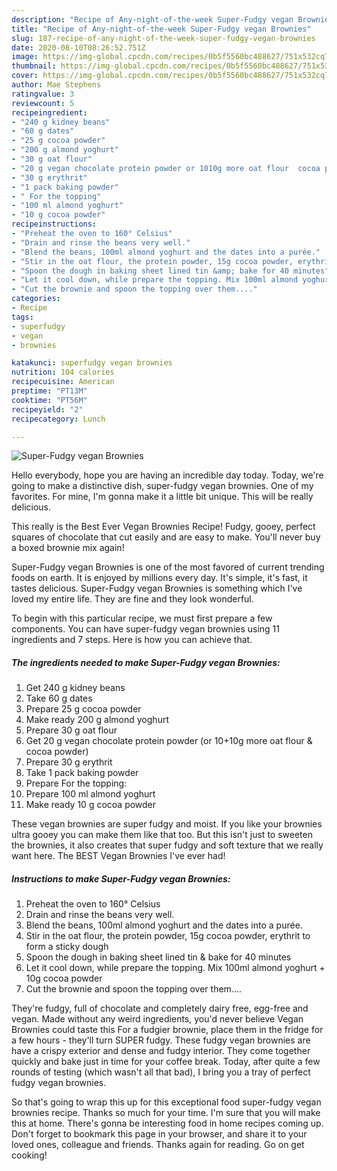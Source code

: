 ```yaml
---
description: "Recipe of Any-night-of-the-week Super-Fudgy vegan Brownies"
title: "Recipe of Any-night-of-the-week Super-Fudgy vegan Brownies"
slug: 187-recipe-of-any-night-of-the-week-super-fudgy-vegan-brownies
date: 2020-08-10T08:26:52.751Z
image: https://img-global.cpcdn.com/recipes/0b5f5560bc488627/751x532cq70/super-fudgy-vegan-brownies-recipe-main-photo.jpg
thumbnail: https://img-global.cpcdn.com/recipes/0b5f5560bc488627/751x532cq70/super-fudgy-vegan-brownies-recipe-main-photo.jpg
cover: https://img-global.cpcdn.com/recipes/0b5f5560bc488627/751x532cq70/super-fudgy-vegan-brownies-recipe-main-photo.jpg
author: Mae Stephens
ratingvalue: 3
reviewcount: 5
recipeingredient:
- "240 g kidney beans"
- "60 g dates"
- "25 g cocoa powder"
- "200 g almond yoghurt"
- "30 g oat flour"
- "20 g vegan chocolate protein powder or 1010g more oat flour  cocoa powder"
- "30 g erythrit"
- "1 pack baking powder"
- " For the topping"
- "100 ml almond yoghurt"
- "10 g cocoa powder"
recipeinstructions:
- "Preheat the oven to 160° Celsius"
- "Drain and rinse the beans very well."
- "Blend the beans, 100ml almond yoghurt and the dates into a purée."
- "Stir in the oat flour, the protein powder, 15g cocoa powder, erythrit to form a sticky dough"
- "Spoon the dough in baking sheet lined tin &amp; bake for 40 minutes"
- "Let it cool down, while prepare the topping. Mix 100ml almond yoghurt + 10g cocoa powder"
- "Cut the brownie and spoon the topping over them...."
categories:
- Recipe
tags:
- superfudgy
- vegan
- brownies

katakunci: superfudgy vegan brownies 
nutrition: 104 calories
recipecuisine: American
preptime: "PT13M"
cooktime: "PT56M"
recipeyield: "2"
recipecategory: Lunch

---
```



![Super-Fudgy vegan Brownies](https://img-global.cpcdn.com/recipes/0b5f5560bc488627/751x532cq70/super-fudgy-vegan-brownies-recipe-main-photo.jpg)

Hello everybody, hope you are having an incredible day today. Today, we're going to make a distinctive dish, super-fudgy vegan brownies. One of my favorites. For mine, I'm gonna make it a little bit unique. This will be really delicious.

This really is the Best Ever Vegan Brownies Recipe! Fudgy, gooey, perfect squares of chocolate that cut easily and are easy to make. You&#39;ll never buy a boxed brownie mix again!

Super-Fudgy vegan Brownies is one of the most favored of current trending foods on earth. It is enjoyed by millions every day. It's simple, it's fast, it tastes delicious. Super-Fudgy vegan Brownies is something which I've loved my entire life. They are fine and they look wonderful.


To begin with this particular recipe, we must first prepare a few components. You can have super-fudgy vegan brownies using 11 ingredients and 7 steps. Here is how you can achieve that.

<!--inarticleads1-->

##### The ingredients needed to make Super-Fudgy vegan Brownies:

1. Get 240 g kidney beans
1. Take 60 g dates
1. Prepare 25 g cocoa powder
1. Make ready 200 g almond yoghurt
1. Prepare 30 g oat flour
1. Get 20 g vegan chocolate protein powder (or 10+10g more oat flour &amp; cocoa powder)
1. Prepare 30 g erythrit
1. Take 1 pack baking powder
1. Prepare  For the topping:
1. Prepare 100 ml almond yoghurt
1. Make ready 10 g cocoa powder


These vegan brownies are super fudgy and moist. If you like your brownies ultra gooey you can make them like that too. But this isn&#39;t just to sweeten the brownies, it also creates that super fudgy and soft texture that we really want here. The BEST Vegan Brownies I&#39;ve ever had! 

<!--inarticleads2-->

##### Instructions to make Super-Fudgy vegan Brownies:

1. Preheat the oven to 160° Celsius
1. Drain and rinse the beans very well.
1. Blend the beans, 100ml almond yoghurt and the dates into a purée.
1. Stir in the oat flour, the protein powder, 15g cocoa powder, erythrit to form a sticky dough
1. Spoon the dough in baking sheet lined tin &amp; bake for 40 minutes
1. Let it cool down, while prepare the topping. Mix 100ml almond yoghurt + 10g cocoa powder
1. Cut the brownie and spoon the topping over them....


They&#39;re fudgy, full of chocolate and completely dairy free, egg-free and vegan. Made without any weird ingredients, you&#39;d never believe Vegan Brownies could taste this For a fudgier brownie, place them in the fridge for a few hours - they&#39;ll turn SUPER fudgy. These fudgy vegan brownies are have a crispy exterior and dense and fudgy interior. They come together quickly and bake just in time for your coffee break. Today, after quite a few rounds of testing (which wasn&#39;t all that bad), I bring you a tray of perfect fudgy vegan brownies. 

So that's going to wrap this up for this exceptional food super-fudgy vegan brownies recipe. Thanks so much for your time. I'm sure that you will make this at home. There's gonna be interesting food in home recipes coming up. Don't forget to bookmark this page in your browser, and share it to your loved ones, colleague and friends. Thanks again for reading. Go on get cooking!
